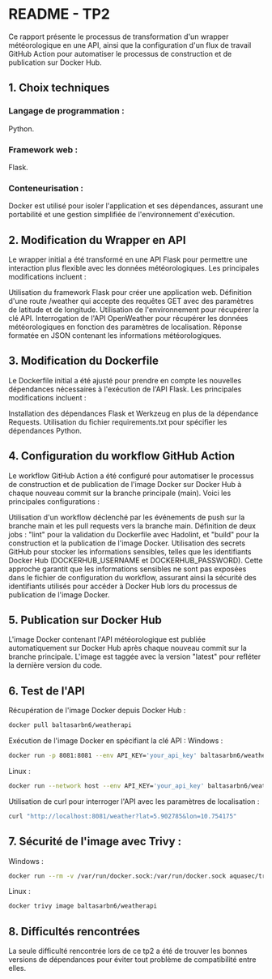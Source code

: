 # README - TP2

Ce rapport présente le processus de transformation d'un wrapper météorologique en une API, ainsi que la configuration d'un flux de travail GitHub Action pour automatiser le processus de construction et de publication sur Docker Hub.

## 1. Choix techniques
### Langage de programmation : 
Python.

### Framework web :
Flask.

### Conteneurisation : 
Docker est utilisé pour isoler l'application et ses dépendances, assurant une portabilité et une gestion simplifiée de l'environnement d'exécution.

## 2. Modification du Wrapper en API
Le wrapper initial a été transformé en une API Flask pour permettre une interaction plus flexible avec les données météorologiques. Les principales modifications incluent :

Utilisation du framework Flask pour créer une application web.
Définition d'une route /weather qui accepte des requêtes GET avec des paramètres de latitude et de longitude.
Utilisation de l'environnement pour récupérer la clé API.
Interrogation de l'API OpenWeather pour récupérer les données météorologiques en fonction des paramètres de localisation.
Réponse formatée en JSON contenant les informations météorologiques.

## 3. Modification du Dockerfile
Le Dockerfile initial a été ajusté pour prendre en compte les nouvelles dépendances nécessaires à l'exécution de l'API Flask. Les principales modifications incluent :

Installation des dépendances Flask et Werkzeug en plus de la dépendance Requests.
Utilisation du fichier requirements.txt pour spécifier les dépendances Python.

## 4. Configuration du workflow GitHub Action
Le workflow GitHub Action a été configuré pour automatiser le processus de construction et de publication de l'image Docker sur Docker Hub à chaque nouveau commit sur la branche principale (main). Voici les principales configurations :

Utilisation d'un workflow déclenché par les événements de push sur la branche main et les pull requests vers la branche main.
Définition de deux jobs : "lint" pour la validation du Dockerfile avec Hadolint, et "build" pour la construction et la publication de l'image Docker.
Utilisation des secrets GitHub pour stocker les informations sensibles, telles que les identifiants Docker Hub (DOCKERHUB_USERNAME et DOCKERHUB_PASSWORD).
Cette approche garantit que les informations sensibles ne sont pas exposées dans le fichier de configuration du workflow, assurant ainsi la sécurité des identifiants utilisés pour accéder à Docker Hub lors du processus de publication de l'image Docker.

## 5. Publication sur Docker Hub
L'image Docker contenant l'API météorologique est publiée automatiquement sur Docker Hub après chaque nouveau commit sur la branche principale. L'image est taggée avec la version "latest" pour refléter la dernière version du code.

## 6. Test de l'API
   Récupération de l'image Docker depuis Docker Hub :
   ```bash
   docker pull baltasarbn6/weatherapi
   ```
   Exécution de l'image Docker en spécifiant la clé API :
   Windows : 
   ```bash
   docker run -p 8081:8081 --env API_KEY='your_api_key' baltasarbn6/weatherapi
   ```
   Linux :
   ```bash
   docker run --network host --env API_KEY='your_api_key' baltasarbn6/weatherapi
   ```
   Utilisation de curl pour interroger l'API avec les paramètres de localisation :
   ```bash
   curl "http://localhost:8081/weather?lat=5.902785&lon=10.754175"
   ```
## 7. Sécurité de l'image avec Trivy :
Windows :
```bash
docker run --rm -v /var/run/docker.sock:/var/run/docker.sock aquasec/trivy image baltasarbn6/weatherapi
```
Linux :
```bash
docker trivy image baltasarbn6/weatherapi
```
## 8. Difficultés rencontrées
La seule difficulté rencontrée lors de ce tp2 a été de trouver les bonnes versions de dépendances pour éviter tout problème de compatibilité entre elles.
